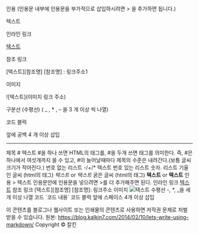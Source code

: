 인용 (인용문 내부에 인용문을 부가적으로 삽입하시려면 > 을 추가하면 됩니다.)

텍스트

인라인 링크

[텍스트](링크주소1)

참조 링크

[텍스트][참조명] [참조명] : 링크주소1

이미지

![텍스트](이미지 링크 주소)

구분선 (수평선) ( _ , * , – 을 3 개 이상 씩 나열)

코드 블럭

앞에 공백 4 개 이상 삽입


----------------------------------
제목 # 텍스트 #을 하나 쓰면 HTML의
태그를, #을 두개 쓰면
태그를 의미한다. 즉, #은 하나에서 여섯개까지 쓸 수 있고, #이 늘어날때마다 제목의 수준은 내려간다.(보통 글씨 크기가 작아진다.) 번호 없는 리스트 -/+/* 텍스트 번호 있는 리스트 숫자. 리스트 기울인 글씨 (html의 태그) *텍스트* or _텍스트_ 굵은 글씨 (html의 태그) **텍스트** or __텍스트__ 인용 > 텍스트 인용문안에 인용문을 넣으려면 >를 더 추가해주면 된다. 인라인 링크 [텍스트](링크주소) 참조 링크 [텍스트][참조명] [참조명]: 링크주소 이미지 ![텍스트](이미지링크) 수평선 -, *, _을 세개 이상 나열 코드 \`코드 내용\` 코드 블럭 앞에 스페이스 4개 이상 삽입

이 콘텐츠를 블로그나 웹사이트 또는 인쇄물의 콘텐츠로 사용하면 저작권 문제로 처벌 받을 수 있습니다.
원본: https://blog.kalkin7.com/2014/02/10/lets-write-using-markdown/ Copyright © 칼킨
